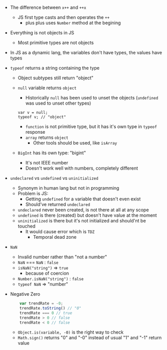 - The difference between `x++` and `++x` 
    - JS first type casts and then operates the `++`
        - plus plus uses `Number` method at the begining
    
- Everything is not objects in JS
    - Most primitive types are not objects
- In JS as a dynamic lang, the variables don't have types, the values have types
- `typeof` returns a string containing the type
    - Object subtypes still return "object"
    - `null` variable returns `object`
        - Historically `null` has been used to unset the objects (`undefined` was used to unset other types)
        ```
        var v = null;
        typeof v; // "object"
        ```
        - `function` is not primitive type, but it has it's own type in `typeof` response
        - `array` returns `object`
            - Other tools should be used, like `isArray`

    - `BigInt` has its own type: "bigint"
        - It's not IEEE number
        - Doesn't work well with numbers, completely different

- `undeclared` vs `undefined` vs `uninitialized`
    - Synonym in human lang but not in programming
    - Problem is JS:
        - Getting `undefined` for a variable that doesn't even exist
        - Should've returned `undeclared`
    - `undeclared` never been created, is not there at all at any scope
    - `undefined` is there (created) but doesn't have value at the moment 
    - `uninitialized` is there but it's not initialized and should'nt be touched
        - It would cause error which is `TDZ`
            - Temporal dead zone

- `NaN`
    - Invalid number rather than "not a number"
    - `NaN` === `NaN` : `false`
    - `isNaN("string")` => `true`
        - because of coercion
    - `Number.isNaN("string")` : `false`
    - `typeof NaN` => "number"

- Negative Zero
    ```js
        var trendRate = -0;
        trendRate.toString() // "0"
        trendRate === 0 // true
        trendRate > 0 // false
        trendRate < 0 // false
    ```
    - `Object.is(variable, -0)` is the right way to check
    - `Math.sign()` returns "0" and "-0" instead of usual "1" and "-1" return value

    